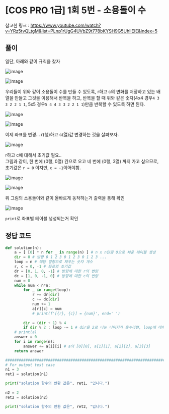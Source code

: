 # [COS PRO 1급] 1회 5번 - 소용돌이 수

참고한 링크 : <https://www.youtube.com/watch?v=YRz5tvQLtgM&list=PLnp1rUgG4UVbZ9t778bKYSH9G5UhllEIE&index=5>

## 풀이

일단, 아래와 같이 규칙을 찾자

![image](https://user-images.githubusercontent.com/78403443/212608735-1d46cc0b-b942-4239-97b7-fc9122794806.png)

![image](https://user-images.githubusercontent.com/78403443/212624322-69cc00a4-fe0e-4e3d-9f25-c2a28969e0de.png)

우리들이 위와 같이 소용돌이 수를 만들 수 있도록, r하고 c의 변화를 저장하고 있는 배열을 만들고 그것을 이용해서 반복을 하고, 반복을 할 때 위와 같은 숫자(4x4 경우`4 3 3 2 2 1 1`, 5x5 경우`5 4 4 3 3 2 2 1 1`)만큼 반복할 수 있도록 하면 된다.

![image](https://user-images.githubusercontent.com/78403443/212609367-8ea7c88c-d3f5-4a2d-8c7d-fe6f6a7c6528.png)

![image](https://user-images.githubusercontent.com/78403443/212610918-70cb1c78-106d-408d-b532-a40d1ef65241.png)

이제 좌표를 변경... r(행)하고 c(열)값 변경하는 것을 살펴보자.

![image](https://user-images.githubusercontent.com/78403443/212608735-1d46cc0b-b942-4239-97b7-fc9122794806.png)

r하고 c에 대해서 초기값 필요..<br>그림과 같이, 한 번에 (0행, 0열) 칸으로 오고 네 번에 (0행, 3열) 까지 가고 싶으므로,<br>초기값은 `r = 0` 이지만, `c = -1`이어야함.

![image](https://user-images.githubusercontent.com/78403443/212612027-7f9eb40b-21a7-4e4c-a30b-e81550708f4c.png)

![image](https://user-images.githubusercontent.com/78403443/212613612-13f9a3b9-67dc-4d0d-a988-c7a53562c103.png)

위 그림의 소용돌이와 같이 올바르게 동작하는거 출력을 통해 확인

![image](https://user-images.githubusercontent.com/78403443/212614719-40dd073f-8d1b-4adf-9f85-5ca1f56162a7.png)

`print`로 좌표별 테이블 생성되는거 확인

## 정답 코드

```python
def solution(n):
	a = [ [0] * n for _ in range(n) ] # n x n만큼 0으로 채운 테이블 생성
	dir = 0 # 방향 0 1 2 3 0 1 2 3 0 1 2 3 ...
	loop = n # 해당 방향으로 채우는 숫자 개수
	r, c = 0, -1 # 좌표의 초기값
	dr = [0, 1, 0, -1] # 방향에 대한 r의 변량
	dc = [1, 0, -1, 0] # 방향에 대한 c의 변량
	num = 0
	while num < n*n:
		for _ in range(loop):
			r += dr[dir]
			c += dc[dir]
			num += 1
			a[r][c] = num
			# print(f'[{r}, {c}] = {num}', end=' ')
			
		dir = (dir + 1) % 4
		if dir % 2 : loop -= 1 # dir을 2로 나눈 나머지가 홀수라면, loop에 대해서 1 감소
	# print(a)
	answer = 0
	for i in range(n):
		answer += a[i][i] # a의 [0][0], a[1][1], a[2][2], a[3][3]
	return answer
```

```python
###########################################################################################
# For output test case
n1 = 3
ret1 = solution(n1)

print("solution 함수의 반환 값은", ret1, "입니다.")
    
n2 = 2
ret2 = solution(n2)

print("solution 함수의 반환 값은", ret2, "입니다.")
```